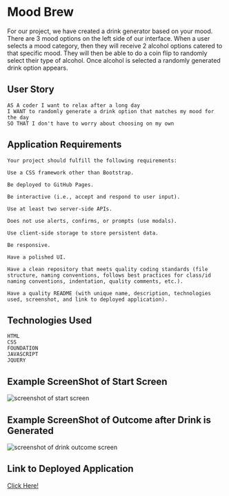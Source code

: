 # Mood Brew
For our project, we have created a drink generator based on your mood. There are 3 mood options on the left side of our interface. When a user selects a mood category, then they will receive 2 alcohol options catered to that specific mood. They will then be able to do a coin flip to randomly select their type of alcohol. Once alcohol is selected a randomly generated drink option appears.

## User Story
```
AS A coder I want to relax after a long day
I WANT to randomly generate a drink option that matches my mood for the day
SO THAT I don't have to worry about choosing on my own
```

## Application Requirements

```
Your project should fulfill the following requirements:

Use a CSS framework other than Bootstrap.

Be deployed to GitHub Pages.

Be interactive (i.e., accept and respond to user input).

Use at least two server-side APIs.

Does not use alerts, confirms, or prompts (use modals).

Use client-side storage to store persistent data.

Be responsive.

Have a polished UI.

Have a clean repository that meets quality coding standards (file structure, naming conventions, follows best practices for class/id naming conventions, indentation, quality comments, etc.).

Have a quality README (with unique name, description, technologies used, screenshot, and link to deployed application).
```

## Technologies Used
```
HTML
CSS 
FOUNDATION
JAVASCRIPT
JQUERY

```


## Example ScreenShot of Start Screen
![screenshot of start screen]()

## Example ScreenShot of Outcome after Drink is Generated
![screenshot of drink outcome screen]()

## Link to Deployed Application

[Click Here!](https://)